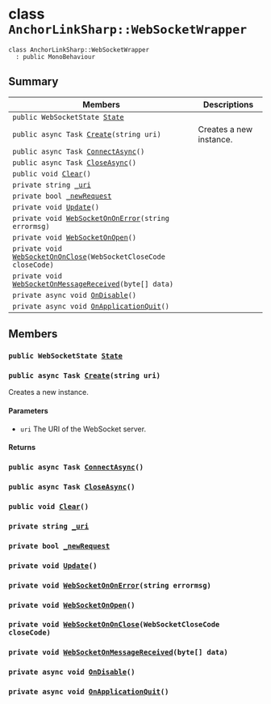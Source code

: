 # class `AnchorLinkSharp::WebSocketWrapper` 

```
class AnchorLinkSharp::WebSocketWrapper
  : public MonoBehaviour
```

## Summary

 Members                        | Descriptions                                
--------------------------------|---------------------------------------------
`public WebSocketState `[`State`](#class_anchor_link_sharp_1_1_web_socket_wrapper_1a966c24306ddaffe83224776895135d4b) | 
`public async Task `[`Create`](#class_anchor_link_sharp_1_1_web_socket_wrapper_1a86442c5776c9c701b69b9a1b89e2d331)`(string uri)` | Creates a new instance.
`public async Task `[`ConnectAsync`](#class_anchor_link_sharp_1_1_web_socket_wrapper_1a86bd3880fbaf34bd7945302f2ae8c34d)`()` | 
`public async Task `[`CloseAsync`](#class_anchor_link_sharp_1_1_web_socket_wrapper_1a60f282781ac602de720e4742a9dc376e)`()` | 
`public void `[`Clear`](#class_anchor_link_sharp_1_1_web_socket_wrapper_1aa71d36872f416feaa853788a7a7a7ef8)`()` | 
`private string `[`_uri`](#class_anchor_link_sharp_1_1_web_socket_wrapper_1a7ebc558df19b9e661a58ea51ee2aa499) | 
`private bool `[`_newRequest`](#class_anchor_link_sharp_1_1_web_socket_wrapper_1a60a6687fdd89a49fcb64541f433b94b9) | 
`private void `[`Update`](#class_anchor_link_sharp_1_1_web_socket_wrapper_1aec0783b5a136e042adcc47bae4fe5291)`()` | 
`private void `[`WebSocketOnOnError`](#class_anchor_link_sharp_1_1_web_socket_wrapper_1a2fee57c376761a906e3f2b3c6a9e74cd)`(string errormsg)` | 
`private void `[`WebSocketOnOpen`](#class_anchor_link_sharp_1_1_web_socket_wrapper_1ad2c18ea2e10ce78f71a17520f4a20606)`()` | 
`private void `[`WebSocketOnOnClose`](#class_anchor_link_sharp_1_1_web_socket_wrapper_1ae48ff1a243aa4dea6a13ab7ee6d9baa2)`(WebSocketCloseCode closeCode)` | 
`private void `[`WebSocketOnMessageReceived`](#class_anchor_link_sharp_1_1_web_socket_wrapper_1aa54325c796772820ef651bf820408886)`(byte[] data)` | 
`private async void `[`OnDisable`](#class_anchor_link_sharp_1_1_web_socket_wrapper_1a07442cbc23615cbf9ff556b3c144119c)`()` | 
`private async void `[`OnApplicationQuit`](#class_anchor_link_sharp_1_1_web_socket_wrapper_1ad62c6267dac9b36be1d8bec9370b3297)`()` | 

## Members

### `public WebSocketState `[`State`](#class_anchor_link_sharp_1_1_web_socket_wrapper_1a966c24306ddaffe83224776895135d4b) 

### `public async Task `[`Create`](#class_anchor_link_sharp_1_1_web_socket_wrapper_1a86442c5776c9c701b69b9a1b89e2d331)`(string uri)` 

Creates a new instance.

#### Parameters
* `uri` The URI of the WebSocket server.

#### Returns

### `public async Task `[`ConnectAsync`](#class_anchor_link_sharp_1_1_web_socket_wrapper_1a86bd3880fbaf34bd7945302f2ae8c34d)`()` 

### `public async Task `[`CloseAsync`](#class_anchor_link_sharp_1_1_web_socket_wrapper_1a60f282781ac602de720e4742a9dc376e)`()` 

### `public void `[`Clear`](#class_anchor_link_sharp_1_1_web_socket_wrapper_1aa71d36872f416feaa853788a7a7a7ef8)`()` 

### `private string `[`_uri`](#class_anchor_link_sharp_1_1_web_socket_wrapper_1a7ebc558df19b9e661a58ea51ee2aa499) 

### `private bool `[`_newRequest`](#class_anchor_link_sharp_1_1_web_socket_wrapper_1a60a6687fdd89a49fcb64541f433b94b9) 

### `private void `[`Update`](#class_anchor_link_sharp_1_1_web_socket_wrapper_1aec0783b5a136e042adcc47bae4fe5291)`()` 

### `private void `[`WebSocketOnOnError`](#class_anchor_link_sharp_1_1_web_socket_wrapper_1a2fee57c376761a906e3f2b3c6a9e74cd)`(string errormsg)` 

### `private void `[`WebSocketOnOpen`](#class_anchor_link_sharp_1_1_web_socket_wrapper_1ad2c18ea2e10ce78f71a17520f4a20606)`()` 

### `private void `[`WebSocketOnOnClose`](#class_anchor_link_sharp_1_1_web_socket_wrapper_1ae48ff1a243aa4dea6a13ab7ee6d9baa2)`(WebSocketCloseCode closeCode)` 

### `private void `[`WebSocketOnMessageReceived`](#class_anchor_link_sharp_1_1_web_socket_wrapper_1aa54325c796772820ef651bf820408886)`(byte[] data)` 

### `private async void `[`OnDisable`](#class_anchor_link_sharp_1_1_web_socket_wrapper_1a07442cbc23615cbf9ff556b3c144119c)`()` 

### `private async void `[`OnApplicationQuit`](#class_anchor_link_sharp_1_1_web_socket_wrapper_1ad62c6267dac9b36be1d8bec9370b3297)`()` 

